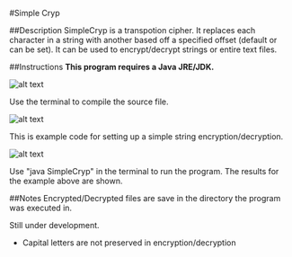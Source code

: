 #Simple Cryp

##Description
SimpleCryp is a transpotion cipher. It replaces each character in a string with another based off a specified offset (default or can be set). It can be used to encrypt/decrypt strings or entire text files.

##Instructions
**This program requires a Java JRE/JDK.**

![alt text](http://i.imgur.com/Q6gX23J.jpg "Compile In Terminal")

Use the terminal to compile the source file.

![alt text](http://i.imgur.com/oZz70xS.jpg "Example Code")

This is example code for setting up a simple string encryption/decryption.

![alt text](http://i.imgur.com/9B3BIOU.jpg "Run The Program")

Use "java SimpleCryp" in the terminal to run the program. The results for the example above are shown.

##Notes
Encrypted/Decrypted files are save in the directory the program was executed in.

Still under development.
* Capital letters are not preserved in encryption/decryption
